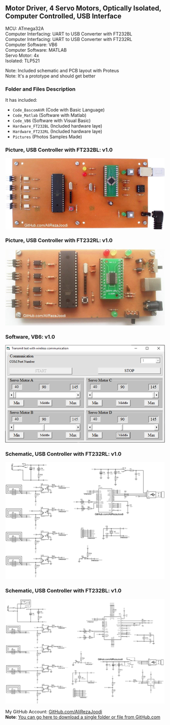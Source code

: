 ## Motor Driver, 4 Servo Motors, Optically Isolated, Computer Controlled, USB Interface
	   
MCU:			ATmega32A    
Computer Interfacing:	UART to USB Converter with FT232BL  
Computer Interfacing:	UART to USB Converter with FT232RL  
Computer Software:	VB6  
Computer Software:	MATLAB   
Servo Motor:		4x  
Isolated:		TLP521  

Note: Included schematic and PCB layout with Proteus  
Note: It's a prototype and should get better

### Folder and Files Description
It has included:
- `Code_BascomAVR` (Code with Basic Language)
- `Code_Matlab` (Software with Matlab)
- `Code_VB6` (Software with Visual Basic)
- `Hardware_FT232BL` (Included hardware laye)
- `Hardware_FT232RL` (Included hardware laye)
- `Pictures` (Photos Samples Made)

### Picture, USB Controller with FT232BL: v1.0
![](Pictures/USB_FT232BL_v1.0.jpg)

### Picture, USB Controller with FT232RL: v1.0
![](Pictures/USB_FT232RL_v1.0.jpg)

### Software, VB6: v1.0
![](Code_VB6/v1.0.png)

### Schematic, USB Controller with FT232RL: v1.0
![](Hardware_FT232RL/v1.0.png)

### Schematic, USB Controller with FT232BL: v1.0
![](Hardware_FT232BL/v1.1.png)

My GitHub Account: [GitHub.com/AliRezaJoodi](https://github.com/AliRezaJoodi)  
**Note**: [You can go here to download a single folder or file from GitHub.com](https://minhaskamal.github.io/DownGit/#/home)
